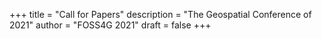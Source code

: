 +++
title = "Call for Papers"
description = "The Geospatial Conference of 2021"
author = "FOSS4G 2021"
draft = false
+++



